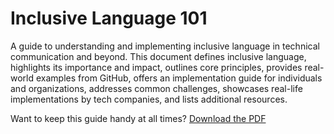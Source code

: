 # Inclusive Language 101

A guide to understanding and implementing inclusive language in technical communication and beyond. This document defines inclusive language, highlights its importance and impact, outlines core principles, provides real-world examples from GitHub, offers an implementation guide for individuals and organizations, addresses common challenges, showcases real-life implementations by tech companies, and lists additional resources.

Want to keep this guide handy at all times? <a href="https://raw.githubusercontent.com/majaborgosz/inclusivelanguage/main/docs/The%20Role%20of%20Inclusive%20Language%20in%20Technical%20Writing.pdf
" download>Download the PDF</a>


